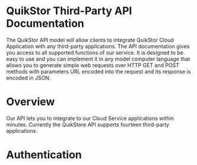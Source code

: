 # QuikStor Third-Party API Documentation

The QuikStor API model will allow clients to integrate QuikStor Cloud Application with any third-party applications. The API documentation gives you access to all supported functions of our service. It is designed to be easy to use and you can implement it in any model computer language that allows you to generate simple web requests over HTTP GET and POST methods with parameters URL encoded into the request and its response is encoded in JSON.

# Overview 

Our API lets you to integrate to our Cloud Service applications within minutes. Currently the QuikStore API supports fourteen third-party applications. 


# Authentication

